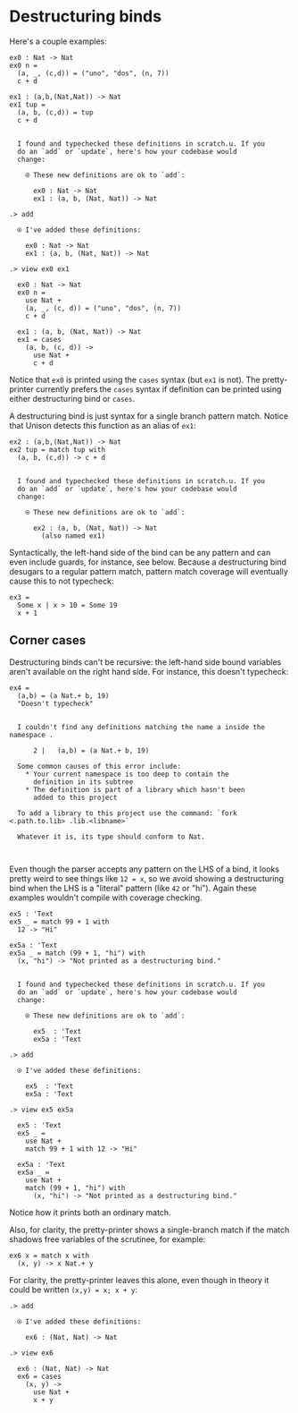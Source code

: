 # Destructuring binds

Here's a couple examples:

```unison
ex0 : Nat -> Nat
ex0 n =
  (a, _, (c,d)) = ("uno", "dos", (n, 7))
  c + d

ex1 : (a,b,(Nat,Nat)) -> Nat
ex1 tup =
  (a, b, (c,d)) = tup
  c + d
```

```ucm

  I found and typechecked these definitions in scratch.u. If you
  do an `add` or `update`, here's how your codebase would
  change:
  
    ⍟ These new definitions are ok to `add`:
    
      ex0 : Nat -> Nat
      ex1 : (a, b, (Nat, Nat)) -> Nat

```
```ucm
.> add

  ⍟ I've added these definitions:
  
    ex0 : Nat -> Nat
    ex1 : (a, b, (Nat, Nat)) -> Nat

.> view ex0 ex1

  ex0 : Nat -> Nat
  ex0 n =
    use Nat +
    (a, _, (c, d)) = ("uno", "dos", (n, 7))
    c + d
  
  ex1 : (a, b, (Nat, Nat)) -> Nat
  ex1 = cases
    (a, b, (c, d)) ->
      use Nat +
      c + d

```
Notice that `ex0` is printed using the `cases` syntax (but `ex1` is not). The pretty-printer currently prefers the `cases` syntax if definition can be printed using either destructuring bind or `cases`.

A destructuring bind is just syntax for a single branch pattern match. Notice that Unison detects this function as an alias of `ex1`:

```unison
ex2 : (a,b,(Nat,Nat)) -> Nat
ex2 tup = match tup with
  (a, b, (c,d)) -> c + d
```

```ucm

  I found and typechecked these definitions in scratch.u. If you
  do an `add` or `update`, here's how your codebase would
  change:
  
    ⍟ These new definitions are ok to `add`:
    
      ex2 : (a, b, (Nat, Nat)) -> Nat
        (also named ex1)

```
Syntactically, the left-hand side of the bind can be any pattern and can even include guards, for instance, see below. Because a destructuring bind desugars to a regular pattern match, pattern match coverage will eventually cause this to not typecheck:

```unison
ex3 =
  Some x | x > 10 = Some 19
  x + 1
```

## Corner cases

Destructuring binds can't be recursive: the left-hand side bound variables aren't available on the right hand side. For instance, this doesn't typecheck:

```unison
ex4 =
  (a,b) = (a Nat.+ b, 19)
  "Doesn't typecheck"
```

```ucm

  I couldn't find any definitions matching the name a inside the namespace .
  
      2 |   (a,b) = (a Nat.+ b, 19)
  
  Some common causes of this error include:
    * Your current namespace is too deep to contain the
      definition in its subtree
    * The definition is part of a library which hasn't been
      added to this project
  
  To add a library to this project use the command: `fork <.path.to.lib> .lib.<libname>`
  
  Whatever it is, its type should conform to Nat.
  
  

```
Even though the parser accepts any pattern on the LHS of a bind, it looks pretty weird to see things like `12 = x`, so we avoid showing a destructuring bind when the LHS is a "literal" pattern (like `42` or "hi"). Again these examples wouldn't compile with coverage checking.

```unison
ex5 : 'Text
ex5 _ = match 99 + 1 with
  12 -> "Hi"

ex5a : 'Text
ex5a _ = match (99 + 1, "hi") with
  (x, "hi") -> "Not printed as a destructuring bind."
```

```ucm

  I found and typechecked these definitions in scratch.u. If you
  do an `add` or `update`, here's how your codebase would
  change:
  
    ⍟ These new definitions are ok to `add`:
    
      ex5  : 'Text
      ex5a : 'Text

```
```ucm
.> add

  ⍟ I've added these definitions:
  
    ex5  : 'Text
    ex5a : 'Text

.> view ex5 ex5a

  ex5 : 'Text
  ex5 _ =
    use Nat +
    match 99 + 1 with 12 -> "Hi"
  
  ex5a : 'Text
  ex5a _ =
    use Nat +
    match (99 + 1, "hi") with
      (x, "hi") -> "Not printed as a destructuring bind."

```
Notice how it prints both an ordinary match.

Also, for clarity, the pretty-printer shows a single-branch match if the match shadows free variables of the scrutinee, for example:

```unison
ex6 x = match x with
  (x, y) -> x Nat.+ y
```

For clarity, the pretty-printer leaves this alone, even though in theory it could be written `(x,y) = x; x + y`:

```ucm
.> add

  ⍟ I've added these definitions:
  
    ex6 : (Nat, Nat) -> Nat

.> view ex6

  ex6 : (Nat, Nat) -> Nat
  ex6 = cases
    (x, y) ->
      use Nat +
      x + y

```
